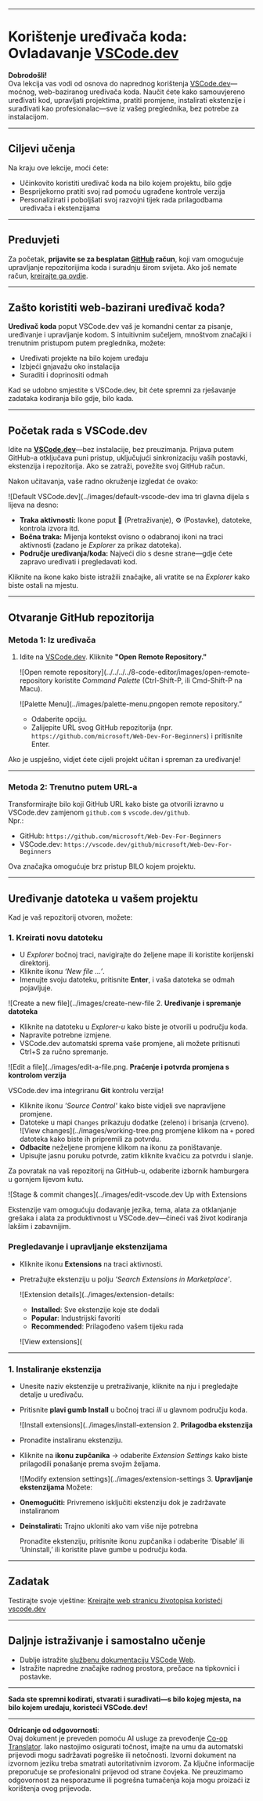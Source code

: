 <!--
CO_OP_TRANSLATOR_METADATA:
{
  "original_hash": "f8d4b0284f3fc1de7eb65073d8338cca",
  "translation_date": "2025-10-03T10:55:44+00:00",
  "source_file": "8-code-editor/1-using-a-code-editor/README.md",
  "language_code": "hr"
}
-->
***

# Korištenje uređivača koda: Ovladavanje [VSCode.dev](https://vscode.dev)

**Dobrodošli!**  
Ova lekcija vas vodi od osnova do naprednog korištenja [VSCode.dev](https://vscode.dev)—moćnog, web-baziranog uređivača koda. Naučit ćete kako samouvjereno uređivati kod, upravljati projektima, pratiti promjene, instalirati ekstenzije i surađivati kao profesionalac—sve iz vašeg preglednika, bez potrebe za instalacijom.

***

## Ciljevi učenja

Na kraju ove lekcije, moći ćete:

- Učinkovito koristiti uređivač koda na bilo kojem projektu, bilo gdje
- Besprijekorno pratiti svoj rad pomoću ugrađene kontrole verzija
- Personalizirati i poboljšati svoj razvojni tijek rada prilagodbama uređivača i ekstenzijama

***

## Preduvjeti

Za početak, **prijavite se za besplatan [GitHub](https://github.com) račun**, koji vam omogućuje upravljanje repozitorijima koda i suradnju širom svijeta. Ako još nemate račun, [kreirajte ga ovdje](https://github.com/).

***

## Zašto koristiti web-bazirani uređivač koda?

**Uređivač koda** poput VSCode.dev vaš je komandni centar za pisanje, uređivanje i upravljanje kodom. S intuitivnim sučeljem, mnoštvom značajki i trenutnim pristupom putem preglednika, možete:

- Uređivati projekte na bilo kojem uređaju
- Izbjeći gnjavažu oko instalacija
- Suraditi i doprinositi odmah

Kad se udobno smjestite s VSCode.dev, bit ćete spremni za rješavanje zadataka kodiranja bilo gdje, bilo kada.

***

## Početak rada s VSCode.dev

Idite na **[VSCode.dev](https://vscode.dev)**—bez instalacije, bez preuzimanja. Prijava putem GitHub-a otključava puni pristup, uključujući sinkronizaciju vaših postavki, ekstenzija i repozitorija. Ako se zatraži, povežite svoj GitHub račun.

Nakon učitavanja, vaše radno okruženje izgledat će ovako:

![Default VSCode.dev](../images/default-vscode-dev ima tri glavna dijela s lijeva na desno:
- **Traka aktivnosti:** Ikone poput 🔎 (Pretraživanje), ⚙️ (Postavke), datoteke, kontrola izvora itd.
- **Bočna traka:** Mijenja kontekst ovisno o odabranoj ikoni na traci aktivnosti (zadano je *Explorer* za prikaz datoteka).
- **Područje uređivanja/koda:** Najveći dio s desne strane—gdje ćete zapravo uređivati i pregledavati kod.

Kliknite na ikone kako biste istražili značajke, ali vratite se na _Explorer_ kako biste ostali na mjestu.

***

## Otvaranje GitHub repozitorija

### Metoda 1: Iz uređivača

1. Idite na [VSCode.dev](https://vscode.dev). Kliknite **"Open Remote Repository."**

   ![Open remote repository](../../../../8-code-editor/images/open-remote-repository koristite _Command Palette_ (Ctrl-Shift-P, ili Cmd-Shift-P na Macu).

   ![Palette Menu](../images/palette-menu.pngopen remote repository.”
   - Odaberite opciju.
   - Zalijepite URL svog GitHub repozitorija (npr. `https://github.com/microsoft/Web-Dev-For-Beginners`) i pritisnite Enter.

Ako je uspješno, vidjet ćete cijeli projekt učitan i spreman za uređivanje!

***

### Metoda 2: Trenutno putem URL-a

Transformirajte bilo koji GitHub URL kako biste ga otvorili izravno u VSCode.dev zamjenom `github.com` s `vscode.dev/github`.  
Npr.:

- GitHub: `https://github.com/microsoft/Web-Dev-For-Beginners`
- VSCode.dev: `https://vscode.dev/github/microsoft/Web-Dev-For-Beginners`

Ova značajka omogućuje brz pristup BILO kojem projektu.

***

## Uređivanje datoteka u vašem projektu

Kad je vaš repozitorij otvoren, možete:

### 1. **Kreirati novu datoteku**
- U *Explorer* bočnoj traci, navigirajte do željene mape ili koristite korijenski direktorij.
- Kliknite ikonu _‘New file ...’_.
- Imenujte svoju datoteku, pritisnite **Enter**, i vaša datoteka se odmah pojavljuje.

![Create a new file](../images/create-new-file 2. **Uređivanje i spremanje datoteka**

- Kliknite na datoteku u *Explorer-u* kako biste je otvorili u području koda.
- Napravite potrebne izmjene.
- VSCode.dev automatski sprema vaše promjene, ali možete pritisnuti Ctrl+S za ručno spremanje.

![Edit a file](../images/edit-a-file.png. **Praćenje i potvrda promjena s kontrolom verzija**

VSCode.dev ima integriranu **Git** kontrolu verzija!

- Kliknite ikonu _'Source Control'_ kako biste vidjeli sve napravljene promjene.
- Datoteke u mapi `Changes` prikazuju dodatke (zeleno) i brisanja (crveno).  
  ![View changes](../images/working-tree.png promjene klikom na `+` pored datoteka kako biste ih pripremili za potvrdu.
- **Odbacite** neželjene promjene klikom na ikonu za poništavanje.
- Upisujte jasnu poruku potvrde, zatim kliknite kvačicu za potvrdu i slanje.

Za povratak na vaš repozitorij na GitHub-u, odaberite izbornik hamburgera u gornjem lijevom kutu.

![Stage & commit changes](../images/edit-vscode.dev Up with Extensions

Ekstenzije vam omogućuju dodavanje jezika, tema, alata za otklanjanje grešaka i alata za produktivnost u VSCode.dev—čineći vaš život kodiranja lakšim i zabavnijim.

### Pregledavanje i upravljanje ekstenzijama

- Kliknite ikonu **Extensions** na traci aktivnosti.
- Pretražujte ekstenziju u polju _'Search Extensions in Marketplace'_.

  ![Extension details](../images/extension-details:
  - **Installed**: Sve ekstenzije koje ste dodali
  - **Popular**: Industrijski favoriti
  - **Recommended**: Prilagođeno vašem tijeku rada

  ![View extensions](

  

***

### 1. **Instaliranje ekstenzija**

- Unesite naziv ekstenzije u pretraživanje, kliknite na nju i pregledajte detalje u uređivaču.
- Pritisnite **plavi gumb Install** u bočnoj traci _ili_ u glavnom području koda.

  ![Install extensions](../images/install-extension 2. **Prilagodba ekstenzija**

- Pronađite instaliranu ekstenziju.
- Kliknite na **ikonu zupčanika** → odaberite _Extension Settings_ kako biste prilagodili ponašanje prema svojim željama.

  ![Modify extension settings](../images/extension-settings 3. **Upravljanje ekstenzijama**
Možete:

- **Onemogućiti:** Privremeno isključiti ekstenziju dok je zadržavate instaliranom
- **Deinstalirati:** Trajno ukloniti ako vam više nije potrebna

  Pronađite ekstenziju, pritisnite ikonu zupčanika i odaberite ‘Disable’ ili ‘Uninstall,’ ili koristite plave gumbe u području koda.

***

## Zadatak

Testirajte svoje vještine: [Kreirajte web stranicu životopisa koristeći vscode.dev](https://github.com/microsoft/Web-Dev-For-Beginners/blob/main/8-code-editor/1-using-a-code-editor/assignment.md)

***

## Daljnje istraživanje i samostalno učenje

- Dublje istražite [službenu dokumentaciju VSCode Web](https://code.visualstudio.com/docs/editor/vscode-web?WT.mc_id=academic-0000-alfredodeza).
- Istražite napredne značajke radnog prostora, prečace na tipkovnici i postavke.

***

**Sada ste spremni kodirati, stvarati i surađivati—s bilo kojeg mjesta, na bilo kojem uređaju, koristeći VSCode.dev!**

---

**Odricanje od odgovornosti**:  
Ovaj dokument je preveden pomoću AI usluge za prevođenje [Co-op Translator](https://github.com/Azure/co-op-translator). Iako nastojimo osigurati točnost, imajte na umu da automatski prijevodi mogu sadržavati pogreške ili netočnosti. Izvorni dokument na izvornom jeziku treba smatrati autoritativnim izvorom. Za ključne informacije preporučuje se profesionalni prijevod od strane čovjeka. Ne preuzimamo odgovornost za nesporazume ili pogrešna tumačenja koja mogu proizaći iz korištenja ovog prijevoda.